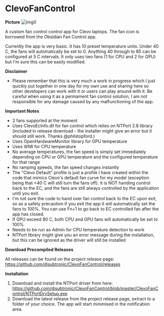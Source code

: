 # ClevoFanControl

**Picture**
![img0](https://fastly.jsdelivr.net/gh/lalakii/ClevoFanControl@master/pic.jpg)

A custom fan control control app for Clevo laptops. The fan icon is borrowed from the Obsidian Fan Control app.

Currently the app is very basic. It has 10 preset temperature units. Under 40 C, the fans will automatically be set to 0. Anything 40 through to 85 can be configured at 5 C intervals. It only uses two fans (1 for CPU and 2 for GPU) but I'm sure this can be easily modified.

**Disclaimer**

- Please remember that this is very much a work in progress which I just quickly put together in one day for my own use and sharing here so other developers can work with it or users can play around with it. Be careful when using it as a permament fan control solution, I am not responsible for any damage caused by any malfunctioning of the app.

**Important Notes**

- 2 fans supported at the moment
- Uses ClevoEcInfo.dll for fan control which relies on NTPort 2.8 library (included in release download - the installer might give an error but it should still work. Thanks @philstopford.)
- Uses OpenHardwareMonitor library for GPU temperature
- Uses WMI for CPU temperature
- No average temperatures, the fan speed is simply set immediately depending on CPU or GPU temperature and the configured temperature for that range
- No ramping speeds, the fan speed changes instantly
- The "Clevo Default" profile is just a profile I have created within the code that mimics Clevo's default fan curve for my model (exception being that <40 C will still turn the fans off). It is NOT handing control back to the EC, and the fans are still always controlled by the application until you exit.
- I'm not sure the code to hand over fan control back to the EC upon exit, so as a safety precaution if you exit the app it will automatically set the fans to 100%. You can use Fn+1 to go back to EC controlled fan after the app has closed.
- If GPU exceed 80 C, both CPU and GPU fans will automatically be set to 100%
- Needs to be run as Admin for CPU temperature detection to work
- NTPort library might give you an error message during the installation, but this can be ignored as the driver will still be installed

**Download Precompiled Releases**

All releases can be found on the project release page: https://github.com/djsubtronic/ClevoFanControl/releases

**Installation**

1. Download and install the NTPort driver from here: https://github.com/djsubtronic/ClevoFanControl/blob/master/ClevoFanControl/NTPortDrvSetup.exe
2. Download the latest release from the project release page, extract to a folder of your choice. The app will start minimised in the notification area.
